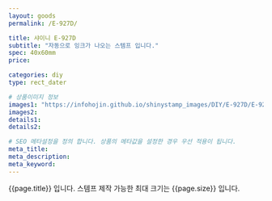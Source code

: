 ```yaml
---
layout: goods
permalink: /E-927D/

title: 샤이니 E-927D
subtitle: "자동으로 잉크가 나오는 스템프 입니다."
spec: 40x60mm
price: 

categories: diy
type: rect_dater

# 상품이미지 정보
images1: "https://infohojin.github.io/shinystamp_images/DIY/E-927D/E-927D_1.jpg"
images2:
details1:
details2:    

# SEO 메타설정을 정의 합니다. 상품의 메타값을 설정한 경우 우선 적용이 됩니다.
meta_title: 
meta_description:
meta_keyword:
---
```


{{page.title}} 입니다. 스템프 제작 가능한 최대 크기는 {{page.size}} 입니다.